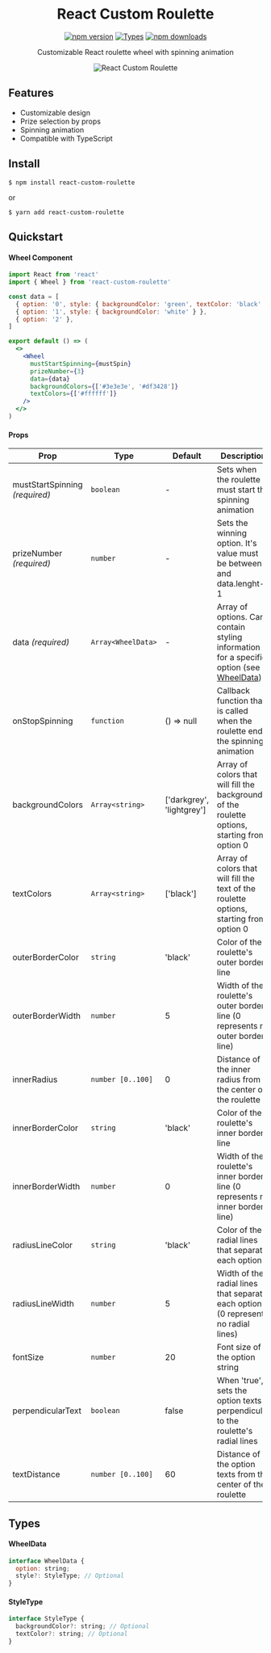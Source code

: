 <h1 align="center">React Custom Roulette</h1>

<div align="center">
    
[![npm version](https://img.shields.io/npm/v/react-custom-roulette)](https://www.npmjs.com/package/react-custom-roulette)
[![Types](https://img.shields.io/npm/types/react-custom-roulette)](https://www.typescriptlang.org/index.html)
[![npm downloads](https://img.shields.io/npm/dm/react-custom-roulette)](https://www.npmjs.com/package/react-custom-roulette)

</div>

<p align="center">Customizable React roulette wheel with spinning animation</p>

<div align="center">
    
![React Custom Roulette](https://github.com/effectussoftware/react-custom-roulette/raw/master/src/demo/roulette-demo.gif)

</div>

## Features

- Customizable design
- Prize selection by props
- Spinning animation
- Compatible with TypeScript

## Install

    $ npm install react-custom-roulette

or

    $ yarn add react-custom-roulette

## Quickstart

#### Wheel Component

```jsx
import React from 'react'
import { Wheel } from 'react-custom-roulette'

const data = [
  { option: '0', style: { backgroundColor: 'green', textColor: 'black' } },
  { option: '1', style: { backgroundColor: 'white' } },
  { option: '2' },
]

export default () => (
  <>
    <Wheel
      mustStartSpinning={mustSpin}
      prizeNumber={3}
      data={data}
      backgroundColors={['#3e3e3e', '#df3428']}
      textColors={['#ffffff']}
    />
  </>
)
```

#### Props

| **Prop**                       | **Type**           | **Default**               | **Description**                                                                                       |
| ------------------------------ | ------------------ | ------------------------- | ----------------------------------------------------------------------------------------------------- |
| mustStartSpinning _(required)_ | `boolean`          | -                         | Sets when the roulette must start the spinning animation                                              |
| prizeNumber _(required)_       | `number`           | -                         | Sets the winning option. It's value must be between 0 and data.lenght-1                               |
| data _(required)_              | `Array<WheelData>` | -                         | Array of options. Can contain styling information for a specific option (see [WheelData](#wheeldata)) |
| onStopSpinning                 | `function`         | () => null                | Callback function that is called when the roulette ends the spinning animation                        |
| backgroundColors               | `Array<string>`    | ['darkgrey', 'lightgrey'] | Array of colors that will fill the background of the roulette options, starting from option 0         |
| textColors                     | `Array<string>`    | ['black']                 | Array of colors that will fill the text of the roulette options, starting from option 0               |
| outerBorderColor               | `string`           | 'black'                   | Color of the roulette's outer border line                                                             |
| outerBorderWidth               | `number`           | 5                         | Width of the roulette's outer border line (0 represents no outer border line)                         |
| innerRadius                    | `number [0..100]`  | 0                         | Distance of the inner radius from the center of the roulette                                          |
| innerBorderColor               | `string`           | 'black'                   | Color of the roulette's inner border line                                                             |
| innerBorderWidth               | `number`           | 0                         | Width of the roulette's inner border line (0 represents no inner border line)                         |
| radiusLineColor                | `string`           | 'black'                   | Color of the radial lines that separate each option                                                   |
| radiusLineWidth                | `number`           | 5                         | Width of the radial lines that separate each option (0 represents no radial lines)                    |
| fontSize                       | `number`           | 20                        | Font size of the option string                                                                        |
| perpendicularText              | `boolean`          | false                     | When 'true', sets the option texts perpendicular to the roulette's radial lines                       |
| textDistance                   | `number [0..100]`  | 60                        | Distance of the option texts from the center of the roulette                                          |

## Types

#### WheelData

```jsx
interface WheelData {
  option: string;
  style?: StyleType; // Optional
}
```

#### StyleType

```jsx
interface StyleType {
  backgroundColor?: string; // Optional
  textColor?: string; // Optional
}
```
